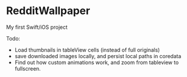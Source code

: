 # RedditWallpaper
My first Swift/iOS project

Todo:
- Load thumbnails in tableView cells (instead of full originals)
- save downloaded images locally, and persist local paths in coredata
- Find out how custom animations work, and zoom from tableview to fullscreen. 
